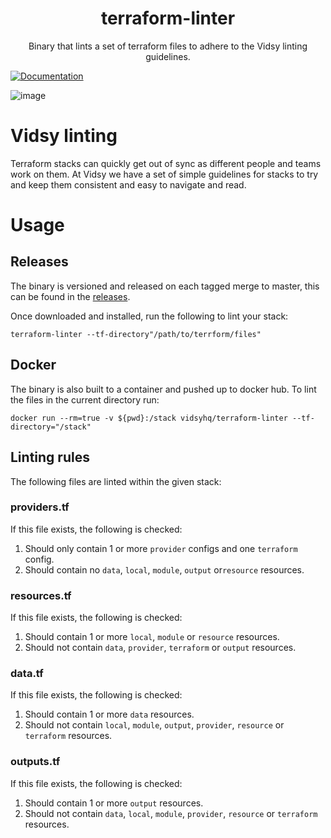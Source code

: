 <h1 align="center">terraform-linter</h1>

<p align="center">
  Binary that lints a set of terraform files to adhere to the Vidsy linting guidelines.
</p>


[![Documentation](https://godoc.org/github.com/vidsy/terraform-linter?status.svg)](https://godoc.org/github.com/vidsy/terraform-linter)

![image](https://user-images.githubusercontent.com/527874/53488721-0a574c00-3a87-11e9-84f9-2245a505bc97.png)

# Vidsy linting

Terraform stacks can quickly get out of sync as different people and teams work on them. At Vidsy we have a set of simple guidelines for stacks to try and keep them consistent and easy to navigate and read.

# Usage

## Releases

The binary is versioned and released on each tagged merge to master, this can be found in the [releases](https://github.com/vidsy/terraform-linter/releases).

Once downloaded and installed, run the following to lint your stack:

```
terraform-linter --tf-directory"/path/to/terrform/files"
```

## Docker

The binary is also built to a container and pushed up to docker hub. To lint the files in the current directory run:

```
docker run --rm=true -v ${pwd}:/stack vidsyhq/terraform-linter --tf-directory="/stack"
```

## Linting rules

The following files are linted within the given stack:

### providers.tf

If this file exists, the following is checked:

1. Should only contain 1 or more `provider` configs and one `terraform` config.
1. Should contain no `data`, `local`, `module`, `output` or`resource` resources.

### resources.tf

If this file exists, the following is checked:

1. Should contain 1 or more `local`, `module` or `resource` resources.
1. Should not contain `data`, `provider`, `terraform` or `output` resources.

### data.tf

If this file exists, the following is checked:

1. Should contain 1 or more `data` resources.
1. Should not contain `local`, `module`, `output`, `provider`, `resource` or `terraform` resources.

### outputs.tf

If this file exists, the following is checked:

1. Should contain 1 or more `output` resources.
1. Should not contain `data`, `local`, `module`, `provider`, `resource` or `terraform` resources.
